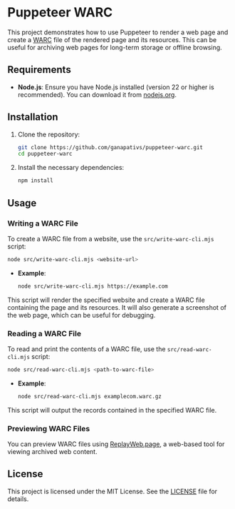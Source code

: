 # Puppeteer WARC

This project demonstrates how to use Puppeteer to render a web page and create a [WARC](https://iipc.github.io/warc-specifications/specifications/warc-format/warc-1.1/) file of the rendered page and its resources. This can be useful for archiving web pages for long-term storage or offline browsing.

## Requirements

- **Node.js**: Ensure you have Node.js installed (version 22 or higher is recommended). You can download it from [nodejs.org](https://nodejs.org/).

## Installation

1. Clone the repository:

   ```bash
   git clone https://github.com/ganapativs/puppeteer-warc.git
   cd puppeteer-warc
   ```

2. Install the necessary dependencies:

   ```bash
   npm install
   ```

## Usage

### Writing a WARC File

To create a WARC file from a website, use the `src/write-warc-cli.mjs` script:

```bash
node src/write-warc-cli.mjs <website-url>
```

- **Example**:

  ```bash
  node src/write-warc-cli.mjs https://example.com
  ```

This script will render the specified website and create a WARC file containing the page and its resources. It will also generate a screenshot of the web page, which can be useful for debugging.

### Reading a WARC File

To read and print the contents of a WARC file, use the `src/read-warc-cli.mjs` script:

```bash
node src/read-warc-cli.mjs <path-to-warc-file>
```

- **Example**:

  ```bash
  node src/read-warc-cli.mjs examplecom.warc.gz
  ```

This script will output the records contained in the specified WARC file.

### Previewing WARC Files

You can preview WARC files using [ReplayWeb.page](https://replayweb.page/), a web-based tool for viewing archived web content.

## License

This project is licensed under the MIT License. See the [LICENSE](LICENSE) file for details.
